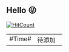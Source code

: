## Hello 😜
<table>
<tr>
<td valign="top" width="50%">
#Time#
</td>
<td valign="top" width="50%">
待添加
</td>
</tr>


[![HitCount](http://hits.dwyl.com/grewer@grewercn/Grew'er.svg)](http://hits.dwyl.com/grewer@grewercn/Grew'er)
